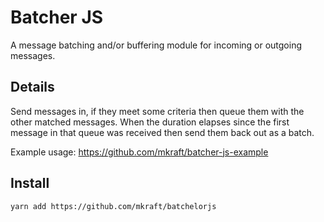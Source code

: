 # Batcher JS

A message batching and/or buffering module for incoming or outgoing messages.

## Details

Send messages in, if they meet some criteria then queue them with the other matched messages. When the duration elapses since the first message in that queue was received then send them back out as a batch.

Example usage: https://github.com/mkraft/batcher-js-example

## Install

```shell
yarn add https://github.com/mkraft/batchelorjs
```
